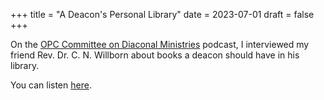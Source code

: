 +++
title = "A Deacon's Personal Library"
date = 2023-07-01 
draft = false 
+++

On the [OPC Committee on Diaconal Ministries](https://opccdm.org) podcast, I interviewed
my friend Rev. Dr. C. N. Willborn about books a deacon should have in his library.

You can listen [here](https://www.thereformeddeacon.org/1849391/13113447-a-deacon-s-personal-library).